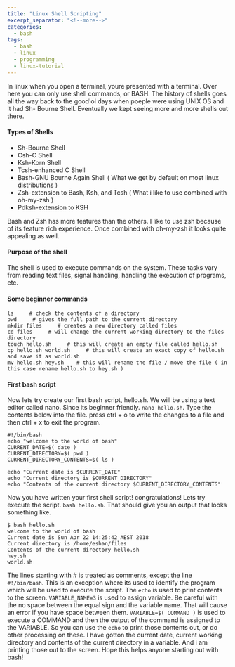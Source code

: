 ```yaml
---
title: "Linux Shell Scripting"
excerpt_separator: "<!--more-->"
categories:
  - bash
tags:
  - bash
  - linux
  - programming
  - linux-tutorial
---
```


In linux when you open a terminal, youre presented with a terminal. Over here you can only use shell commands, or BASH. The history of shells goes all the way back to the good'ol days when poeple were using UNIX OS and it had Sh- Bourne Shell. Eventually we kept seeing more and more shells out there.

#### Types of Shells
+ Sh-Bourne Shell
+ Csh-C Shell
+ Ksh-Korn Shell
+ Tcsh-enhanced C Shell
+ Bash-GNU Bourne Again Shell ( What we get by default on most linux distributions )
+ Zsh-extension to Bash, Ksh, and Tcsh ( What i like to use combined with oh-my-zsh )
+ Pdksh-extension to KSH

Bash and Zsh has more features than the others. I like to use zsh because of its feature rich experience. Once combined with oh-my-zsh it looks quite appealing as well.

#### Purpose of the shell
The shell is used to execute commands on the system. These tasks vary from reading text files, signal handling, handling the execution of programs, etc.

#### Some beginner commands

```shell
ls     # check the contents of a directory
pwd     # gives the full path to the current directory
mkdir files     # creates a new directory called files
cd files     # will change the current working directory to the files directory
touch hello.sh     # this will create an empty file called hello.sh
cp hello.sh world.sh     # this will create an exact copy of hello.sh and save it as world.sh
mv hello.sh hey.sh    # this will rename the file / move the file ( in this case rename hello.sh to hey.sh )
```

#### First bash script

Now lets try create our first bash script, hello.sh. We will be using a text editor called nano. Since its beginner friendly. `nano hello.sh`. Type the contents below into the file. press ctrl + o to write the changes to a file and then ctrl + x to exit the program.
```shell
#!/bin/bash
echo "welcome to the world of bash"
CURRENT_DATE=$( date )
CURRENT_DIRECTORY=$( pwd )
CURRENT_DIRECTORY_CONTENTS=$( ls )

echo "Current date is $CURRENT_DATE"
echo "Current directory is $CURRENT_DIRECTORY"
echo "Contents of the current directory $CURRENT_DIRECTORY_CONTENTS"
```
Now you have written your first shell script! congratulations! Lets try execute the script. `bash hello.sh`. That should give you an output that looks something like.
```
$ bash hello.sh
welcome to the world of bash
Current date is Sun Apr 22 14:25:42 AEST 2018
Current directory is /home/eshan/files
Contents of the current directory hello.sh
hey.sh
world.sh
```
The lines starting with # is treated as comments, except the line `#!/bin/bash`. This is an exception where its used to identify the program which will be used to execute the script. The `echo` is used to print contents to the screen. `VARIABLE_NAME=3` is used to assign variable. Be careful with the no space between the equal sign and the variable name. That will cause an error if you have space between them. `VARIABLE=$( COMMAND )` is used to execute a COMMAND and then the output of the command is assigned to the VARIABLE. So you can use the `echo` to print those contents out, or do other processing on these. I have gotton the current date, current working directory and contents of the current directory in a variable. And i am printing those out to the screen. Hope this helps anyone starting out with bash!

